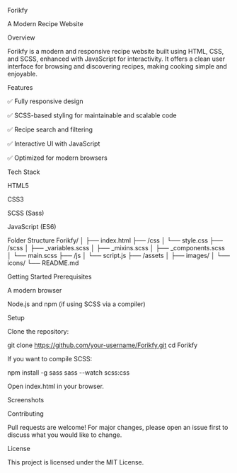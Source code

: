 Forikfy

A Modern Recipe Website

Overview

Forikfy is a modern and responsive recipe website built using HTML, CSS, and SCSS, enhanced with JavaScript for interactivity. It offers a clean user interface for browsing and discovering recipes, making cooking simple and enjoyable.

Features

✅ Fully responsive design

✅ SCSS-based styling for maintainable and scalable code

✅ Recipe search and filtering

✅ Interactive UI with JavaScript

✅ Optimized for modern browsers

Tech Stack

HTML5

CSS3

SCSS (Sass)

JavaScript (ES6)

Folder Structure
Forikfy/
│
├── index.html
├── /css
│ └── style.css
├── /scss
│ ├── \_variables.scss
│ ├── \_mixins.scss
│ ├── \_components.scss
│ └── main.scss
├── /js
│ └── script.js
├── /assets
│ ├── images/
│ └── icons/
└── README.md

Getting Started
Prerequisites

A modern browser

Node.js
and npm (if using SCSS via a compiler)

Setup

Clone the repository:

git clone https://github.com/your-username/Forikfy.git
cd Forikfy

If you want to compile SCSS:

npm install -g sass
sass --watch scss:css

Open index.html in your browser.

Screenshots

Contributing

Pull requests are welcome! For major changes, please open an issue first to discuss what you would like to change.

License

This project is licensed under the MIT License.
